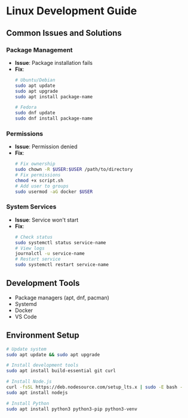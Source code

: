 # Linux Development Guide

## Common Issues and Solutions

### Package Management
- **Issue**: Package installation fails
- **Fix**: 
  ```bash
  # Ubuntu/Debian
  sudo apt update
  sudo apt upgrade
  sudo apt install package-name

  # Fedora
  sudo dnf update
  sudo dnf install package-name
  ```

### Permissions
- **Issue**: Permission denied
- **Fix**: 
  ```bash
  # Fix ownership
  sudo chown -R $USER:$USER /path/to/directory
  # Fix permissions
  chmod +x script.sh
  # Add user to groups
  sudo usermod -aG docker $USER
  ```

### System Services
- **Issue**: Service won't start
- **Fix**: 
  ```bash
  # Check status
  sudo systemctl status service-name
  # View logs
  journalctl -u service-name
  # Restart service
  sudo systemctl restart service-name
  ```

## Development Tools
- Package managers (apt, dnf, pacman)
- Systemd
- Docker
- VS Code

## Environment Setup
```bash
# Update system
sudo apt update && sudo apt upgrade

# Install development tools
sudo apt install build-essential git curl

# Install Node.js
curl -fsSL https://deb.nodesource.com/setup_lts.x | sudo -E bash -
sudo apt install nodejs

# Install Python
sudo apt install python3 python3-pip python3-venv
``` 